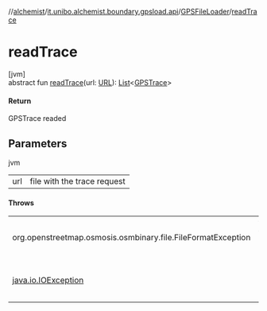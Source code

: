 //[alchemist](../../../index.md)/[it.unibo.alchemist.boundary.gpsload.api](../index.md)/[GPSFileLoader](index.md)/[readTrace](read-trace.md)

# readTrace

[jvm]\
abstract fun [readTrace](read-trace.md)(url: [URL](https://docs.oracle.com/javase/8/docs/api/java/net/URL.html)): [List](https://docs.oracle.com/javase/8/docs/api/java/util/List.html)<[GPSTrace](../../it.unibo.alchemist.model.interfaces/-g-p-s-trace/index.md)>

#### Return

GPSTrace readed

## Parameters

jvm

| | |
|---|---|
| url | file with the trace request |

#### Throws

| | |
|---|---|
| org.openstreetmap.osmosis.osmbinary.file.FileFormatException | file format not valid |
| [java.io.IOException](https://docs.oracle.com/javase/8/docs/api/java/io/IOException.html) | in case of I/O errors |
